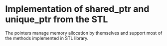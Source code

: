 # Implementation of shared_ptr and unique_ptr from the STL

The pointers manage memory allocation by themselves and support most of the methods implemented in STL library.